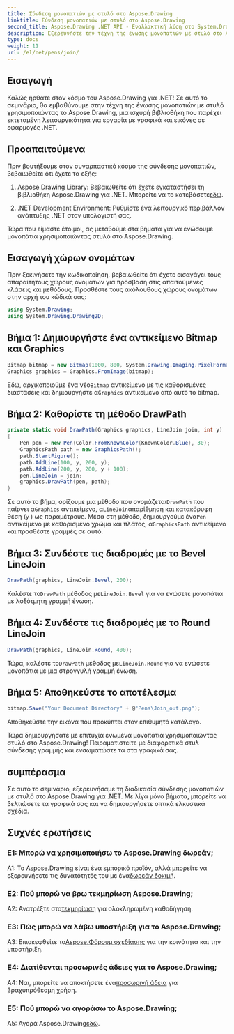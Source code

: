```yaml
---
title: Σύνδεση μονοπατιών με στυλό στο Aspose.Drawing
linktitle: Σύνδεση μονοπατιών με στυλό στο Aspose.Drawing
second_title: Aspose.Drawing .NET API - Εναλλακτική λύση στο System.Drawing.Common
description: Εξερευνήστε την τέχνη της ένωσης μονοπατιών με στυλό στο Aspose.Drawing for .NET. Δημιουργήστε εκπληκτικά γραφικά με τις επιλογές LineJoin.
type: docs
weight: 11
url: /el/net/pens/join/
---
```

## Εισαγωγή

Καλώς ήρθατε στον κόσμο του Aspose.Drawing για .NET! Σε αυτό το σεμινάριο, θα εμβαθύνουμε στην τέχνη της ένωσης μονοπατιών με στυλό χρησιμοποιώντας το Aspose.Drawing, μια ισχυρή βιβλιοθήκη που παρέχει εκτεταμένη λειτουργικότητα για εργασία με γραφικά και εικόνες σε εφαρμογές .NET.

## Προαπαιτούμενα

Πριν βουτήξουμε στον συναρπαστικό κόσμο της σύνδεσης μονοπατιών, βεβαιωθείτε ότι έχετε τα εξής:

1.  Aspose.Drawing Library: Βεβαιωθείτε ότι έχετε εγκαταστήσει τη βιβλιοθήκη Aspose.Drawing για .NET. Μπορείτε να το κατεβάσετε[εδώ](https://releases.aspose.com/drawing/net/).

2. .NET Development Environment: Ρυθμίστε ένα λειτουργικό περιβάλλον ανάπτυξης .NET στον υπολογιστή σας.

Τώρα που είμαστε έτοιμοι, ας μεταβούμε στα βήματα για να ενώσουμε μονοπάτια χρησιμοποιώντας στυλό στο Aspose.Drawing.

## Εισαγωγή χώρων ονομάτων

Πριν ξεκινήσετε την κωδικοποίηση, βεβαιωθείτε ότι έχετε εισαγάγει τους απαραίτητους χώρους ονομάτων για πρόσβαση στις απαιτούμενες κλάσεις και μεθόδους. Προσθέστε τους ακόλουθους χώρους ονομάτων στην αρχή του κώδικά σας:

```csharp
using System.Drawing;
using System.Drawing.Drawing2D;
```

## Βήμα 1: Δημιουργήστε ένα αντικείμενο Bitmap και Graphics

```csharp
Bitmap bitmap = new Bitmap(1000, 800, System.Drawing.Imaging.PixelFormat.Format32bppPArgb);
Graphics graphics = Graphics.FromImage(bitmap);
```

 Εδώ, αρχικοποιούμε ένα νέο`Bitmap` αντικείμενο με τις καθορισμένες διαστάσεις και δημιουργήστε α`Graphics` αντικείμενο από αυτό το bitmap.

## Βήμα 2: Καθορίστε τη μέθοδο DrawPath

```csharp
private static void DrawPath(Graphics graphics, LineJoin join, int y)
{
    Pen pen = new Pen(Color.FromKnownColor(KnownColor.Blue), 30);
    GraphicsPath path = new GraphicsPath();
    path.StartFigure();
    path.AddLine(100, y, 200, y);
    path.AddLine(200, y, 200, y + 100);
    pen.LineJoin = join;
    graphics.DrawPath(pen, path);
}
```

 Σε αυτό το βήμα, ορίζουμε μια μέθοδο που ονομάζεται`DrawPath` που παίρνει α`Graphics` αντικείμενο, α`LineJoin`απαρίθμηση και κατακόρυφη θέση (`y` ) ως παραμέτρους. Μέσα στη μέθοδο, δημιουργούμε ένα`Pen` αντικείμενο με καθορισμένο χρώμα και πλάτος, α`GraphicsPath` αντικείμενο και προσθέστε γραμμές σε αυτό.

## Βήμα 3: Συνδέστε τις διαδρομές με το Bevel LineJoin

```csharp
DrawPath(graphics, LineJoin.Bevel, 200);
```

 Καλέστε το`DrawPath` μέθοδος με`LineJoin.Bevel` για να ενώσετε μονοπάτια με λοξότμητη γραμμή ένωση.

## Βήμα 4: Συνδέστε τις διαδρομές με το Round LineJoin

```csharp
DrawPath(graphics, LineJoin.Round, 400);
```

 Τώρα, καλέστε το`DrawPath` μέθοδος με`LineJoin.Round` για να ενώσετε μονοπάτια με μια στρογγυλή γραμμή ένωση.

## Βήμα 5: Αποθηκεύστε το αποτέλεσμα

```csharp
bitmap.Save("Your Document Directory" + @"Pens\Join_out.png");
```

Αποθηκεύστε την εικόνα που προκύπτει στον επιθυμητό κατάλογο.

Τώρα δημιουργήσατε με επιτυχία ενωμένα μονοπάτια χρησιμοποιώντας στυλό στο Aspose.Drawing! Πειραματιστείτε με διαφορετικά στυλ σύνδεσης γραμμής και ενσωματώστε τα στα γραφικά σας.

## συμπέρασμα

Σε αυτό το σεμινάριο, εξερευνήσαμε τη διαδικασία σύνδεσης μονοπατιών με στυλό στο Aspose.Drawing για .NET. Με λίγα μόνο βήματα, μπορείτε να βελτιώσετε τα γραφικά σας και να δημιουργήσετε οπτικά ελκυστικά σχέδια.

## Συχνές ερωτήσεις

### Ε1: Μπορώ να χρησιμοποιήσω το Aspose.Drawing δωρεάν;

 A1: Το Aspose.Drawing είναι ένα εμπορικό προϊόν, αλλά μπορείτε να εξερευνήσετε τις δυνατότητές του με ένα[δωρεάν δοκιμή](https://releases.aspose.com/).

### Ε2: Πού μπορώ να βρω τεκμηρίωση Aspose.Drawing;

 A2: Ανατρέξτε στο[τεκμηρίωση](https://reference.aspose.com/drawing/net/) για ολοκληρωμένη καθοδήγηση.

### Ε3: Πώς μπορώ να λάβω υποστήριξη για το Aspose.Drawing;

 A3: Επισκεφθείτε το[Aspose.Φόρουμ σχεδίασης](https://forum.aspose.com/c/diagram/17) για την κοινότητα και την υποστήριξη.

### Ε4: Διατίθενται προσωρινές άδειες για το Aspose.Drawing;

 A4: Ναι, μπορείτε να αποκτήσετε ένα[προσωρινή άδεια](https://purchase.aspose.com/temporary-license/) για βραχυπρόθεσμη χρήση.

### Ε5: Πού μπορώ να αγοράσω το Aspose.Drawing;

 A5: Αγορά Aspose.Drawing[εδώ](https://purchase.aspose.com/buy).